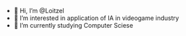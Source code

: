 - 👋 Hi, I’m @Loitzel
- 👀 I’m interested in application of IA in videogame industry
- 🌱 I’m currently studying Computer Sciese


<!---
Loitzel/Loitzel is a ✨ special ✨ repository because its `README.md` (this file) appears on your GitHub profile.
You can click the Preview link to take a look at your changes.
--->
